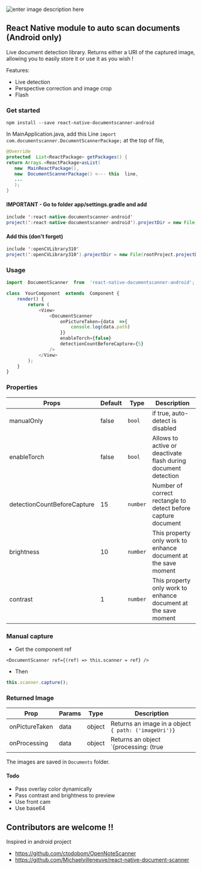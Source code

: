 
![enter image description 
here](https://media.giphy.com/media/KZBdm9gbGGRBlRZV1t/giphy.gif)
 
 ## React Native module to auto scan documents (Android only)

  
Live document detection library. Returns either a URI  of the captured image, allowing you to easily store it or use it as you wish !

Features:
 - Live detection
 - Perspective correction and image crop
 - Flash


### Get started

`npm install --save react-native-documentscanner-android`

 In MainApplication.java, add this Line `import com.documentscanner.DocumentScannerPackage;` at the top of file,

 ```java
@Override
protected  List<ReactPackage> getPackages() {
return Arrays.<ReactPackage>asList(
	new  MainReactPackage(),
	new  DocumentScannerPackage() <--- this  line,
	...
	);
}
```
#### IMPORTANT - Go to folder app/settings.gradle and add

```java
include ':react-native-documentscanner-android'
project(':react-native-documentscanner-android').projectDir = new File(rootProject.projectDir, '../node_modules/react-native-documentscanner-android/android')
```
 #### Add this (don't forget)
```java
include ':openCVLibrary310'
project(':openCVLibrary310').projectDir = new File(rootProject.projectDir,'../node_modules/react-native-documentscanner-android/android/openCVLibrary310')
```

### Usage

```javascript
import  DocumentScanner  from  'react-native-documentscanner-android';

class  YourComponent  extends  Component {
	render() {
		return (
			<View>
				<DocumentScanner
					onPictureTaken={data  =>{
						console.log(data.path)
					}}
					enableTorch={false}
					detectionCountBeforeCapture={5}
				/>
			</View>
		);
	}
}

```

  
  

### Properties

|Props|Default|Type|Description
|--|--|--|--|
| manualOnly | false | `bool`|if true, auto-detect is disabled
| enableTorch | false | `bool`|Allows to active or deactivate flash during document detection
| detectionCountBeforeCapture | 15 |`number`|Number of correct rectangle to detect before capture document
| brightness | 10 | `number`|This property only work to enhance document at the save moment
| contrast | 1 | `number`|This property only work to enhance document at the save moment

  

### Manual capture

 - Get the component ref

`<DocumentScanner ref={(ref) => this.scanner = ref} />`

- Then
```javascript  
this.scanner.capture();
```
### Returned Image
| Prop | Params |Type| Description
|--|--|--|--|
| onPictureTaken | data | object | Returns an image in a object `{ path: ('imageUri')}`
| onProcessing | data | object |Returns an object `{processing: (true | false)}` to show is an image is processing yet

The images are saved in `Documents` folder.

 #### Todo
 - Pass overlay color dynamically
 - Pass contrast and brightness to preview
 - Use front cam
 - Use base64
 
## Contributors are welcome !!


Inspired in android project 
- https://github.com/ctodobom/OpenNoteScanner
- https://github.com/Michaelvilleneuve/react-native-document-scanner